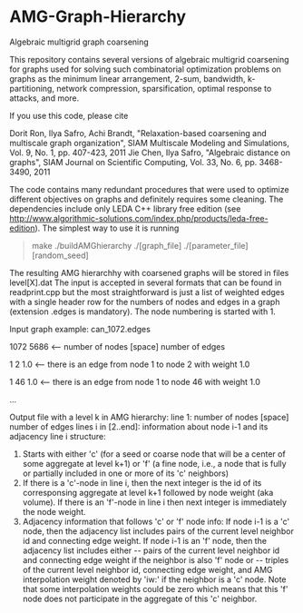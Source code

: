 # AMG-Graph-Hierarchy
Algebraic multigrid graph coarsening

This repository contains several versions of algebraic multigrid coarsening for graphs used for solving such combinatorial optimization problems on graphs as the minimum linear arrangement, 2-sum, bandwidth, k-partitioning, network compression, sparsification, optimal response to attacks, and more.

If you use this code, please cite

Dorit Ron, Ilya Safro, Achi Brandt, "Relaxation-based coarsening and multiscale graph organization", SIAM Multiscale Modeling and Simulations, Vol. 9, No. 1, pp. 407-423, 2011
Jie Chen, Ilya Safro, "Algebraic distance on graphs", SIAM Journal on Scientific Computing, Vol. 33, No. 6, pp. 3468-3490, 2011

The code contains many redundant procedures that were used to optimize different objectives on graphs and definitely requires some cleaning. The dependencies include only LEDA C++ library free edition (see http://www.algorithmic-solutions.com/index.php/products/leda-free-edition). The simplest way to use it is running

> make
> ./buildAMGhierarchy ./[graph_file] ./[parameter_file] [random_seed]

The resulting AMG hierarchhy with coarsened graphs will be stored in files level[X].dat
The input is accepted in several formats that can be found in readprint.cpp but the most straightforward is just a list of weighted edges with a single header row for the numbers of nodes and edges in a graph (extension .edges is mandatory). The node numbering is started with 1.

Input graph example: can_1072.edges

1072 5686   <-- number of nodes [space] number of edges

1 2 1.0   <-- there is an edge from node 1 to node 2 with weight 1.0

1 46 1.0   <-- there is an edge from node 1 to node 46 with weight 1.0

...

Output file with a level k in AMG hierarchy:
line 1: number of nodes [space] number of edges
lines i in [2..end]: information about node i-1 and its adjacency
line i structure:
1. Starts with either 'c' (for a seed or coarse node that will be a center of some aggregate at level k+1) or 'f' (a fine node, i.e., a node that is fully or partially included in one or more of its 'c' neighbors)
2. If there is a 'c'-node in line i, then the next integer is the id of its corresponsing aggregate at level k+1 followed by node weight (aka volume). If there is an 'f'-node in line i then next integer is immediately the node weight.
3. Adjacency information that follows 'c' or 'f' node info:
If node i-1 is a 'c' node, then the adjacency list includes pairs of the current level neighbor id and connecting edge weight. If node i-1 is an 'f' node, then the adjacency list includes either 
-- pairs of the current level neighbor id and connecting edge weight if the neighbor is also 'f' node or
-- triples of the current level neighbor id, connecting edge weight, and AMG interpolation weight denoted by 'iw:' if the neighbor is a 'c' node. Note that some interpolation weights could be zero which means that this 'f' node does not participate in the aggregate of this 'c' neighbor.


